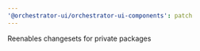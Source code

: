 ```yaml
---
'@orchestrator-ui/orchestrator-ui-components': patch
---
```


Reenables changesets for private packages
